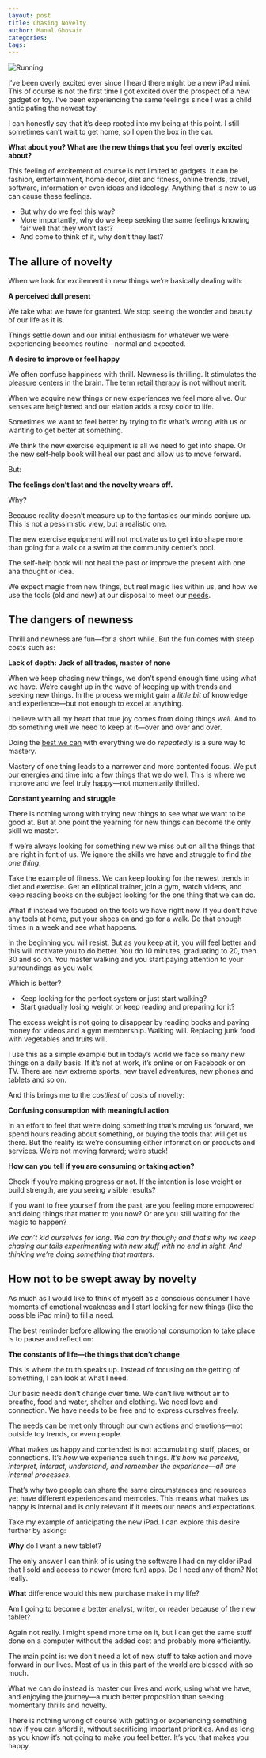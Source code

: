 ```yaml
---
layout: post
title: Chasing Novelty
author: Manal Ghosain
categories:
tags:
---
```


![Running](/images/chasing.jpg)

I’ve been overly excited ever since I heard there might be a new iPad mini. This of course is not the first time I got excited over the prospect of a new gadget or toy. I’ve been experiencing the same feelings since I was a child anticipating the newest toy. 

I can honestly say that it’s deep rooted into my being at this point. I still sometimes can’t wait to get home, so I open the box in the car. 

**What about you? What are the new things that you feel overly excited about?** 

This feeling of excitement of course is not limited to gadgets. It can be fashion, entertainment, home decor, diet and fitness, online trends, travel, software, information or even ideas and ideology. Anything that is new to us can cause these feelings. 

  * But why do we feel this way?
  * More importantly, why do we keep seeking the same feelings knowing fair well that they won’t last?
  * And come to think of it, why don’t they last?

## The allure of novelty

When we look for excitement in new things we’re basically dealing with: 

**A perceived dull present** 

We take what we have for granted. We stop seeing the wonder and beauty of our life as it is. 

Things settle down and our initial enthusiasm for whatever we were experiencing becomes routine—normal and expected. 

**A desire to improve or feel happy** 

We often confuse happiness with thrill. Newness is thrilling. It stimulates the pleasure centers in the brain. The term [retail therapy](http://en.wikipedia.org/wiki/Retail_therapy) is not without merit. 

When we acquire new things or new experiences we feel more alive. Our senses are heightened and our elation adds a rosy color to life. 

Sometimes we want to feel better by trying to fix what’s wrong with us or wanting to get better at something. 

We think the new exercise equipment is all we need to get into shape. Or the new self-help book will heal our past and allow us to move forward.

But: 

**The feelings don’t last and the novelty wears off.** 

Why? 

Because reality doesn’t measure up to the fantasies our minds conjure up. This is not a pessimistic view, but a realistic one. 

The new exercise equipment will not motivate us to get into shape more than going for a walk or a swim at the community center’s pool. 

The self-help book will not heal the past or improve the present with one aha thought or idea. 

We expect magic from new things, but real magic lies within us, and how we use the tools (old and new) at our disposal to meet our [needs](http://www.cnvc.org/Training/needs-inventory). 

## The dangers of newness

Thrill and newness are fun—for a short while. But the fun comes with steep costs such as: 

**Lack of depth: Jack of all trades, master of none** 

When we keep chasing new things, we don’t spend enough time using what we have. We’re caught up in the wave of keeping up with trends and seeking new things. In the process we might gain a _little bit_ of knowledge and experience—but not enough to excel at anything. 

I believe with all my heart that true joy comes from doing things _well_. And to do something well we need to keep at it—over and over and over. 

Doing the [best we can](/doing-the-best-you-can/) with everything we do _repeatedly_ is a sure way to mastery. 

Mastery of one thing leads to a narrower and more contented focus. We put our energies and time into a few things that we do well. This is where we improve and we feel truly happy—not momentarily thrilled. 

**Constant yearning and struggle** 

There is nothing wrong with trying new things to see what we want to be good at. But at one point the yearning for new things can become the only skill we master. 

If we’re always looking for something new we miss out on all the things that are right in font of us. We ignore the skills we have and struggle to find _the one thing_. 

Take the example of fitness. We can keep looking for the newest trends in diet and exercise. Get an elliptical trainer, join a gym, watch videos, and keep reading books on the subject looking for the one thing that we can do. 

What if instead we focused on the tools we have right now. If you don’t have any tools at home, put your shoes on and go for a walk. Do that enough times in a week and see what happens. 

In the beginning you will resist. But as you keep at it, you will feel better and this will motivate you to do better. You do 10 minutes, graduating to 20, then 30 and so on. You master walking and you start paying attention to your surroundings as you walk. 

Which is better? 

  * Keep looking for the perfect system or just start walking?
  * Start gradually losing weight or keep reading and preparing for it?

The excess weight is not going to disappear by reading books and paying money for videos and a gym membership. Walking will. Replacing junk food with vegetables and fruits will. 

I use this as a simple example but in today’s world we face so many new things on a daily basis. If it’s not at work, it’s online or on Facebook or on TV. There are new extreme sports, new travel adventures, new phones and tablets and so on. 

And this brings me to the _costliest_ of costs of novelty: 

**Confusing consumption with meaningful action** 

In an effort to feel that we’re doing something that’s moving us forward, we spend hours reading about something, or buying the tools that will get us there. But the reality is: we’re consuming either information or products and services. We’re not moving forward; we’re stuck! 

**How can you tell if you are consuming or taking action?** 

Check if you’re making progress or not. If the intention is lose weight or build strength, are you seeing visible results? 

If you want to free yourself from the past, are you feeling more empowered and doing things that matter to you now? Or are you still waiting for the magic to happen? 

_We can’t kid ourselves for long. We can try though; and that’s why we keep chasing our tails experimenting with new stuff with no end in sight. And thinking we’re doing something that matters._

## How not to be swept away by novelty

As much as I would like to think of myself as a conscious consumer I have moments of emotional weakness and I start looking for new things (like the possible iPad mini) to fill a need. 

The best reminder before allowing the emotional consumption to take place is to pause and reflect on: 

**The constants of life—the things that don’t change** 

This is where the truth speaks up. Instead of focusing on the getting of something, I can look at what I need. 

Our basic needs don’t change over time. We can’t live without air to breathe, food and water, shelter and clothing. We need love and connection. We have needs to be free and to express ourselves freely. 

The needs can be met only through our own actions and emotions—not outside toy trends, or even people. 

What makes us happy and contended is not accumulating stuff, places, or connections. It’s _how_ we experience such things. _It’s how we perceive, interpret, interact, understand, and remember the experience—all are internal processes_. 

That’s why two people can share the same circumstances and resources yet have different experiences and memories. This means what makes us happy is internal and is only relevant if it meets our needs and expectations. 

Take my example of anticipating the new iPad. I can explore this desire further by asking: 

**Why** do I want a new tablet?

The only answer I can think of is using the software I had on my older iPad that I sold and access to newer (more fun) apps. Do I need any of them? Not really.

**What** difference would this new purchase make in my life?

Am I going to become a better analyst, writer, or reader because of the new tablet?

Again not really. I might spend more time on it, but I can get the same stuff done on a computer without the added cost and probably more efficiently.

The main point is: we don’t need a lot of new stuff to take action and move forward in our lives. Most of us in this part of the world are blessed with so much.

What we can do instead is master our lives and work, using what we have, and enjoying the journey—a much better proposition than seeking momentary thrills and novelty.

There is nothing wrong of course with getting or experiencing something new if you can afford it, without sacrificing important priorities. And as long as you know it’s not going to make you feel better. It’s you that makes you happy.